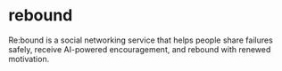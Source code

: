 # rebound
Re:bound is a social networking service that helps people share failures safely, receive AI-powered encouragement, and rebound with renewed motivation.
